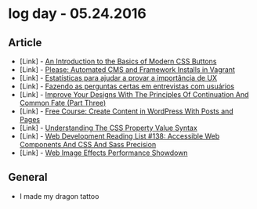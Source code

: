 # log day - 05.24.2016

## Article 

- \[Link\] - [An Introduction to the Basics of Modern CSS Buttons](https://www.sitepoint.com/modern-css-buttons/)
- \[Link\] - [Please: Automated CMS and Framework Installs in Vagrant](https://www.sitepoint.com/please-automated-cms-and-framework-installs-in-vagrant/)
- \[Link\] - [Estatísticas para ajudar a provar a importância de UX](http://arquiteturadeinformacao.com/user-experience/estatisticas-para-ajudar-a-provar-a-importancia-de-ux/)
- \[Link\] - [Fazendo as perguntas certas em entrevistas com usuários](http://arquiteturadeinformacao.com/pesquisa-com-usuarios-2/fazendo-as-perguntas-certas-em-entrevistas-com-usuarios/)
- \[Link\] - [Improve Your Designs With The Principles Of Continuation And Common Fate (Part Three)](https://www.smashingmagazine.com/2016/05/improve-your-designs-with-the-principles-of-continuation-and-common-fate-part-three/)
- \[Link\] - [Free Course: Create Content in WordPress With Posts and Pages](http://code.tutsplus.com/articles/free-course-create-content-in-wordpress-with-posts-and-pages--cms-26561)
- \[Link\] - [Understanding The CSS Property Value Syntax](https://www.smashingmagazine.com/2016/05/understanding-the-css-property-value-syntax/)
- \[Link\] - [Web Development Reading List #138: Accessible Web Components And CSS And Sass Precision](https://www.smashingmagazine.com/2016/05/web-development-reading-list-138/)
- \[Link\] - [Web Image Effects Performance Showdown](https://www.smashingmagazine.com/2016/05/web-image-effects-performance-showdown/)


## General 

- I made my dragon tattoo
